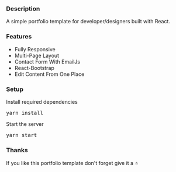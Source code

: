 ### Description

A simple portfolio template for developer/designers built with React. 

### Features

- Fully Responsive
- Multi-Page Layout
- Contact Form With EmailJs
- React-Bootstrap
- Edit Content From One Place

### Setup
 
Install required dependencies

<pre>yarn install</pre>


Start the server

<pre>yarn start</pre>


### Thanks

If you like this portfolio template don't forget give it a ⭐ 
